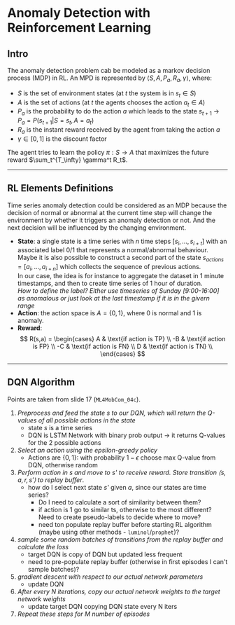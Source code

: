 # Anomaly Detection with Reinforcement Learning

## Intro

The anomaly detection problem cab be modeled as a markov decision process (MDP) in RL.
An MPD is represented by $\langle S, A, P_a, R_a, \gamma \rangle$, where:
- $S$ is the set of environment states (at $t$ the system is in $s_t \in S$)
- $A$ is the set of actions (at $t$ the agents chooses the action $a_t \in A$)
- $P_a$ is the probability to do the action $a$ which leads to the state $s_{t+1}$ $\rightarrow$ $P_a = P(s_{t+1}| S=s_t, A=a_t)$
- $R_a$ is the instant reward received by the agent from taking the action $a$
- $\gamma \in [0,1]$ is the discount factor

The agent tries to learn the policy $\pi:S \to A$ that maximizes the future reward $\sum_t^{T_\infty} \gamma^t R_t$.

---

## RL Elements Definitions

Time series anomaly detection could be considered as an MDP
because the decision of normal or abnormal at the current time step will change the environment by whether it triggers an anomaly detection or not. And the next decision will be influenced by the changing environment. 

- **State**: a single state is a time series with $n$ time steps [$s_i, \dots, s_{i+t}$] with an associated label 0/1 that represents a normal/abnormal behaviour. Maybe it is also possible to construct a second part of the state $s_{actions} = [a_i, \dots, a_{i+n}]$ which collects the sequence of previous actions.  
In our case, the idea is for instance to aggregate the dataset in 1 minute timestamps, and then to create time series of 1 hour of duration.  
*How to define the label? Either use timeseries of Sunday [9:00-16:00] as anomalous or just look at the last timestamp if it is in the givern range* 
- **Action**: the action space is $A=\{0,1\}$, where 0 is normal and 1 is anomaly.
- **Reward**: 
$$
R(s,a) = 
\begin{cases}
     A & \text{if action is TP} \\
    -B & \text{if action is FP} \\
    -C & \text{if action is FN} \\
     D & \text{if action is TN} \\
\end{cases}
$$

---

## DQN Algorithm

Points are taken from slide 17 (`ML4MobCom_04c`).

1. *Preprocess and feed the state s to our DQN, which will return the Q-values of all possible actions in the state*
    - state *s* is a time series
    - DQN is LSTM Network with binary prob output $\to$ it returns Q-values for the 2 possible actions
2. *Select an action using the epsilon-greedy policy*
    - Actions are $\{0,1\}$: with probability $1-\epsilon$ choose max Q-value from DQN, otherwise random
3. *Perform action in s and move to s' to receive reward. Store transition $\langle s, a, r, s' \rangle$ to replay buffer*.
    - how do I select next state *s'* given *a*, since our states are time series?
        - Do I need to calculate a sort of similarity between them?
        - if action is 1 go to similar ts, otherwise to the most different? Need to create pseudo-labels to decide where to move?
        - need ton populate replay buffer before starting RL algorithm (maybe using other methods - `luminol`/`prophet`)?
4. *sample some random batches of transitions from the replay buffer and calculate the loss*
    - target DQN is copy of DQN but updated less frequent
    - need to pre-populate replay buffer (otherwise in first episodes I can't sample batches)?
5. *gradient descent with respect to our actual network parameters*
    - update DQN
6. *After every N iterations, copy our actual network weights to the target network weights*
    - update target DQN copying DQN state every N iters
7. *Repeat these steps for M number of episodes*

